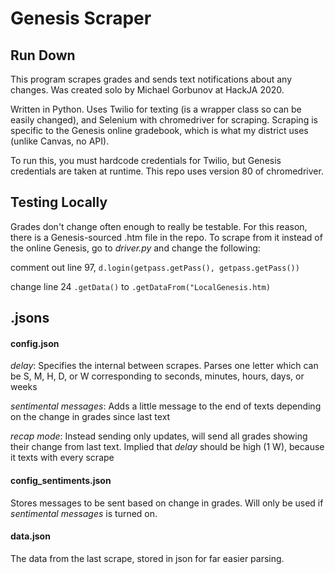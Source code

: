 # Genesis Scraper

## Run Down

This program scrapes grades and sends text notifications about any changes. Was created solo
by Michael Gorbunov at HackJA 2020.

Written in Python. Uses Twilio for texting (is a wrapper class so can be easily changed), 
and Selenium with chromedriver for scraping. Scraping is specific to the 
Genesis online gradebook, which is what my district uses (unlike Canvas, no API).

To run this, you must hardcode credentials for Twilio, but Genesis credentials are taken at
runtime. This repo uses version 80 of chromedriver.




## Testing Locally
Grades don't change often enough to really be testable. For this reason, there is a
Genesis-sourced .htm file in the repo. To scrape from it instead of the online Genesis, go
to _driver.py_ and change the following:

comment out line 97, ```d.login(getpass.getPass(), getpass.getPass())```

change line 24  ```.getData()``` to ```.getDataFrom("LocalGenesis.htm)```




## .jsons

#### config.json
_delay_: Specifies the internal between scrapes. Parses one letter which can be S, M, H, D, or W
corresponding to seconds, minutes, hours, days, or weeks

_sentimental messages_: Adds a little message to the end of texts depending on the change in
grades since last text

_recap mode_: Instead sending only updates, will send all grades showing their change from
last text. Implied that _delay_ should be high (1 W), because it texts with every scrape

#### config_sentiments.json
Stores messages to be sent based on change in grades. Will only be used if _sentimental messages_
is turned on.

#### data.json
The data from the last scrape, stored in json for far easier parsing.





